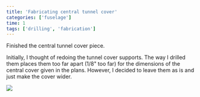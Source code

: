 ```yaml
---
title: 'Fabricating central tunnel cover'
categories: ['fuselage']
time: 1
tags: ['drilling', 'fabrication']
---
```


Finished the central tunnel cover piece. 

<!-- more -->

Initially, I thought of redoing the tunnel cover supports. The way I drilled them places them too far apart (1/8" too far) for the dimensions of the central cover given in the plans. However, I decided to leave them as is and just make the cover wider.

![](0-tunnel-cover.jpeg)